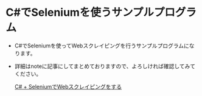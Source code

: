 # C#でSeleniumを使うサンプルプログラム

- C#でSeleniumを使ってWebスクレイピングを行うサンプルプログラムになります。
- 詳細はnoteに記事にしてまとめておりますので、よろしければ確認してみてください。
  
  [C# + SeleniumでWebスクレイピングをする](https://note.com/tech_kind/n/nbc8ceb06bacd)

  